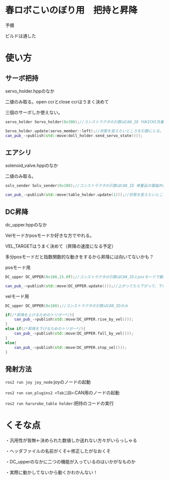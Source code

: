 # 春ロボこいのぼり用　把持と昇降

予備

ビルドは通した

# 使い方

## サーボ把持

servo_holder.hppのなか

二値のみ取る。open ccrとclose ccrはうまく決めて

三個のサーボしか使えない。

```c++
servo_holder Servo_holder(0x300);//コンストラクタの引数はCAN_ID YUKICHI先輩のサーボ基板使うなら0x300

Servo_holder.update(servo_member::left);//状態を変えたいところを引数にとる。引数にとれるのはservo_member::left、servo_member::center、servo_member::rightのみ。openならclose、closeならopenになる。
can_pub_->publish(std::move(doll_holder.send_servo_state()));
```

## エアシリ

solenoid_valve.hppのなか

二値のみ取る。

```c++
solv_sender Solv_sender(0x100);//コンストラクタの引数はCAN_ID 骨董品の電磁弁基板使うなら0x100

can_pub_->publish(std::move(table_holder.update(1)));//状態を変えたいところを引数にとる。0から7まで。onならoff,offならonになる

```

## DC昇降

dc_upper.hppのなか

Velモードかposモードか好きな方でやれる。

VEL_TARGETはうまく決めて（昇降の速度になる予定）

多分posモードだと指数関数的な動きをするから昇降には向いてないかも？

posモード用
```c++
DC_upper DC_UPPER(0x100,15.0f);//コンストラクタの引数はCAN_IDとposモードで動かしたい距離。20以上だとシラスが電圧オーバーするかも

can_pub_->publish(std::move(DC_UPPER.update()));//上がってたら下がって、下がってたら上がる
```

velモード用
```c++
DC_upper DC_UPPER(0x100);//コンストラクタの引数はCAN_IDのみ

if(/*昇降を上げるためのトリガー*/){
    can_pub_->publish(std::move(DC_UPPER.rise_by_vel()));
}
else if(/*昇降を下げるためのトリガー*/){
    can_pub_->publish(std::move(DC_UPPER.fall_by_vel()));
}
else{
    can_pub_->publish(std::move(DC_UPPER.stop_vel()));
}
```

## 発射方法
`ros2 run joy joy_node`:joyのノードの起動

`ros2 run can_plugins2 <Tab二回>`:CAN用のノードの起動

`ros2 run harurobo_table holder`:把持のコードの実行

# くそな点
・汎用性が皆無<-決められた数値しか送れない方々がいらっしゃる

・ヘッダファイルの名前がくそ<-修正したがなおくそ

・DC_upperのなかに二つの機能が入っているのはいかがなものか

・実際に動かしてないから動くかわかんない！
